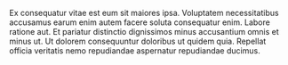 Ex consequatur vitae est eum sit maiores ipsa. Voluptatem necessitatibus accusamus earum enim autem facere soluta consequatur enim. Labore ratione aut. Et pariatur distinctio dignissimos minus accusantium omnis et minus ut. Ut dolorem consequuntur doloribus ut quidem quia. Repellat officia veritatis nemo repudiandae aspernatur repudiandae ducimus.